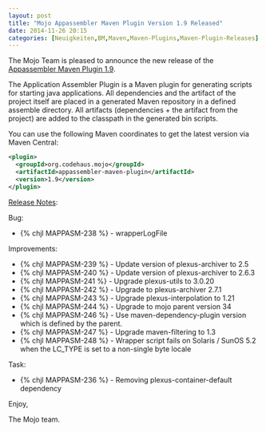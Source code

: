 ```yaml
---
layout: post
title: "Mojo Appassembler Maven Plugin Version 1.9 Released"
date: 2014-11-26 20:15
categories: [Neuigkeiten,BM,Maven,Maven-Plugins,Maven-Plugin-Releases]
---
```

The Mojo Team is pleased to announce the new release 
of the [Appassembler Maven Plugin 1.9](http://mojo.codehaus.org/appassembler/appassembler-maven-plugin/).

The Application Assembler Plugin is a Maven plugin for generating
scripts for starting java applications.
All dependencies and the artifact of the project itself are placed in
a generated Maven repository in a defined assemble directory.
All artifacts (dependencies + the artifact from the project) are added
to the classpath in the generated bin scripts.

You can use the following Maven coordinates to get the latest version via Maven Central:

``` xml
<plugin>
  <groupId>org.codehaus.mojo</groupId>
  <artifactId>appassembler-maven-plugin</artifactId>
  <version>1.9</version>
</plugin>
```

<!-- more -->

[Release Notes](https://jira.codehaus.org/secure/ReleaseNote.jspa?projectId=11780&version=19848):

Bug:

 * {% chjl MAPPASM-238 %} - wrapperLogFile

Improvements:

 * {% chjl MAPPASM-239 %} - Update version of plexus-archiver to 2.5
 * {% chjl MAPPASM-240 %} - Update version of plexus-archiver to 2.6.3
 * {% chjl MAPPASM-241 %} - Upgrade plexus-utils to 3.0.20
 * {% chjl MAPPASM-242 %} - Upgrade to plexus-archiver 2.7.1
 * {% chjl MAPPASM-243 %} - Upgrade plexus-interpolation to 1.21
 * {% chjl MAPPASM-244 %} - Upgrade to mojo parent version 34
 * {% chjl MAPPASM-246 %} - Use maven-dependency-plugin version which is defined by the parent.
 * {% chjl MAPPASM-247 %} - Upgrade maven-filtering to 1.3
 * {% chjl MAPPASM-248 %} - Wrapper script fails on Solaris / SunOS 5.2 when the LC_TYPE is set to a non-single byte locale

Task:

 * {% chjl MAPPASM-236 %} - Removing plexus-container-default dependency

Enjoy,

The Mojo team.
